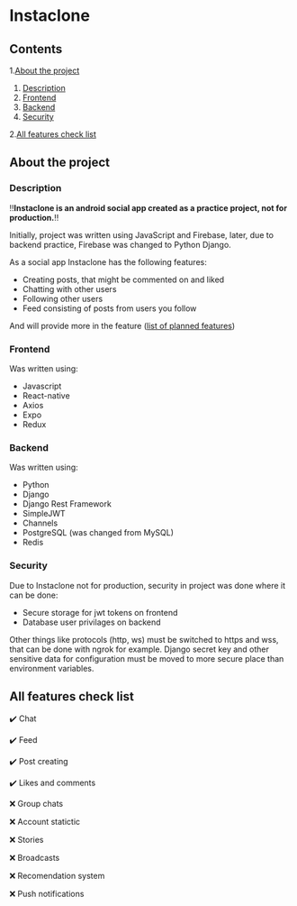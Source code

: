 # Instaclone

## Contents
1.[About the project](#about-the-project)
  1. [Description](#description)
  2. [Frontend](#frontend)
  3. [Backend](#backend)
  4. [Security](#security)

2.[All features check list](#all-features-check-list)

## About the project

### Description
‼️**Instaclone is an android social app created as a practice project, not for production.**‼️

Initially, project was written using JavaScript and Firebase, later, due to backend practice, Firebase was changed to Python Django.

As a social app Instaclone has the following features:
- Creating posts, that might be commented on and liked
- Chatting with other users
- Following other users
- Feed consisting of posts from users you follow

And will provide more in the feature ([list of planned features](#all-features-check-list))

### Frontend
Was written using:
- Javascript
- React-native
- Axios
- Expo
- Redux

### Backend
Was written using:
- Python
- Django
- Django Rest Framework
- SimpleJWT
- Channels
- PostgreSQL (was changed from MySQL)
- Redis

### Security
Due to Instaclone not for production, security in project was done where it can be done:
- Secure storage for jwt tokens on frontend
- Database user privilages on backend

Other things like protocols (http, ws) must be switched to https and wss, that can be done with ngrok for example.
Django secret key and other sensitive data for configuration must be moved to more secure place than environment variables.

## All features check list
✔️ Chat

✔️ Feed

✔️ Post creating

✔️ Likes and comments

❌ Group chats

❌ Account statictic

❌ Stories

❌ Broadcasts

❌ Recomendation system

❌ Push notifications
